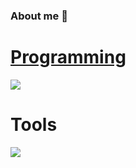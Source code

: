 ### About me 👋
<p>
  <a href="https://www.linkedin.com/in/oliver-wallisch-186b34290/>
    </a>
</p>
Hi there 👋. I started, and currently doing, an apprenticeship as a Software Engineer in 2022. My focus is in the cloud.  My most used language is Go. My Goal is it to be a Full-Cloud Dev by the year 2026.

<!--
**Zoxyren/Zoxyren** is a ✨ _special_ ✨ repository because its `README.md` (this file) appears on your GitHub profile.
[![My Skills](https://skillicons.dev/icons?i=kubernetes,docker,go)](https://skillicons.dev)
Here are some ideas to get you started:

- 🔭 I’m currently working on ...
- 🌱 I’m currently learning ...
- 👯 I’m looking to collaborate on ...
- 🤔 I’m looking for help with ...
- 💬 Ask me about ...
- 📫 How to reach me: ...
- 😄 Pronouns: ...
- ⚡ Fun fact: ...
-->
<p align="center">
  <a href="https://skillicons.dev">
    <h1> Programming </h1>
    <img src="https://skillicons.dev/icons?i=go" />
  </a>
  <h1>Tools</h1>
  <img src="https://skillicons.dev/icons?i=git,kubernetes,docker,git,grafana,linux,openstack,postman&perline=4" />
</p>

